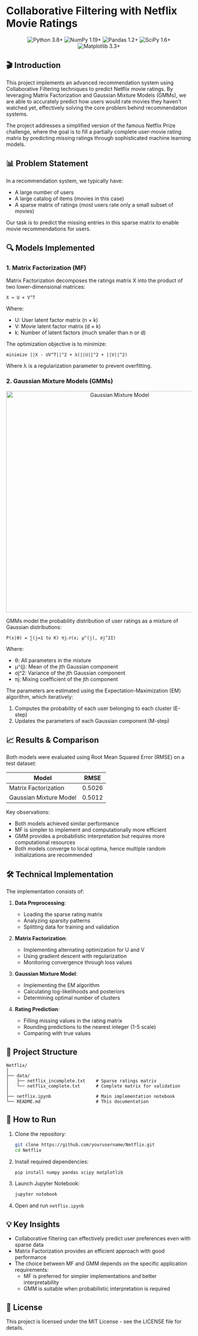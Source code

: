 # Collaborative Filtering with Netflix Movie Ratings

<div align="center">
  <img src="https://img.shields.io/badge/Python-3.8+-blue.svg" alt="Python 3.8+"/>
  <img src="https://img.shields.io/badge/NumPy-1.19+-green.svg" alt="NumPy 1.19+"/>
  <img src="https://img.shields.io/badge/Pandas-1.2+-orange.svg" alt="Pandas 1.2+"/>
  <img src="https://img.shields.io/badge/SciPy-1.6+-yellow.svg" alt="SciPy 1.6+"/>
  <img src="https://img.shields.io/badge/Matplotlib-3.3+-red.svg" alt="Matplotlib 3.3+"/>
</div>

## 🎬 Introduction

This project implements an advanced recommendation system using Collaborative Filtering techniques to predict Netflix movie ratings. By leveraging Matrix Factorization and Gaussian Mixture Models (GMMs), we are able to accurately predict how users would rate movies they haven't watched yet, effectively solving the core problem behind recommendation systems.

The project addresses a simplified version of the famous Netflix Prize challenge, where the goal is to fill a partially complete user-movie rating matrix by predicting missing ratings through sophisticated machine learning models.

## 📊 Problem Statement

In a recommendation system, we typically have:
- A large number of users
- A large catalog of items (movies in this case)
- A sparse matrix of ratings (most users rate only a small subset of movies)

Our task is to predict the missing entries in this sparse matrix to enable movie recommendations for users.

## 🔍 Models Implemented

### 1. Matrix Factorization (MF)

Matrix Factorization decomposes the ratings matrix X into the product of two lower-dimensional matrices:

```
X ≈ U × V^T
```

Where:
- U: User latent factor matrix (n × k)
- V: Movie latent factor matrix (d × k)
- k: Number of latent factors (much smaller than n or d)

The optimization objective is to minimize:

```
minimize ||X - UV^T||^2 + λ(||U||^2 + ||V||^2)
```

Where λ is a regularization parameter to prevent overfitting.

### 2. Gaussian Mixture Models (GMMs)

<p align="center">
  <img src="https://miro.medium.com/max/1400/1*mEIWwyolHOdY3TmBus7HtQ.png" alt="Gaussian Mixture Model" width="600"/>
</p>

GMMs model the probability distribution of user ratings as a mixture of Gaussian distributions:

```
P(x|θ) = ∑(j=1 to K) πj𝒩(x; μ^(j), σj^2I)
```

Where:
- θ: All parameters in the mixture
- μ^(j): Mean of the jth Gaussian component
- σj^2: Variance of the jth Gaussian component
- πj: Mixing coefficient of the jth component

The parameters are estimated using the Expectation-Maximization (EM) algorithm, which iteratively:
1. Computes the probability of each user belonging to each cluster (E-step)
2. Updates the parameters of each Gaussian component (M-step)

## 📈 Results & Comparison

Both models were evaluated using Root Mean Squared Error (RMSE) on a test dataset:

| Model | RMSE |
|-------|------|
| Matrix Factorization | 0.5026 |
| Gaussian Mixture Model | 0.5012 |

Key observations:
- Both models achieved similar performance
- MF is simpler to implement and computationally more efficient
- GMM provides a probabilistic interpretation but requires more computational resources
- Both models converge to local optima, hence multiple random initializations are recommended

## 🛠️ Technical Implementation

The implementation consists of:

1. **Data Preprocessing**:
   - Loading the sparse rating matrix
   - Analyzing sparsity patterns
   - Splitting data for training and validation

2. **Matrix Factorization**:
   - Implementing alternating optimization for U and V
   - Using gradient descent with regularization
   - Monitoring convergence through loss values

3. **Gaussian Mixture Model**:
   - Implementing the EM algorithm
   - Calculating log-likelihoods and posteriors
   - Determining optimal number of clusters

4. **Rating Prediction**:
   - Filling missing values in the rating matrix
   - Rounding predictions to the nearest integer (1-5 scale)
   - Comparing with true values

## 📂 Project Structure

```
Netflix/
│
├── data/
│   ├── netflix_incomplete.txt    # Sparse ratings matrix
│   └── netflix_complete.txt      # Complete matrix for validation
│
├── netflix.ipynb                 # Main implementation notebook
└── README.md                     # This documentation
```

## 🚀 How to Run

1. Clone the repository:
   ```bash
   git clone https://github.com/yourusername/Netflix.git
   cd Netflix
   ```

2. Install required dependencies:
   ```bash
   pip install numpy pandas scipy matplotlib
   ```

3. Launch Jupyter Notebook:
   ```bash
   jupyter notebook
   ```

4. Open and run `netflix.ipynb`

## 💡 Key Insights

- Collaborative filtering can effectively predict user preferences even with sparse data
- Matrix Factorization provides an efficient approach with good performance
- The choice between MF and GMM depends on the specific application requirements:
  - MF is preferred for simpler implementations and better interpretability
  - GMM is suitable when probabilistic interpretation is required


## 📄 License

This project is licensed under the MIT License - see the LICENSE file for details.
